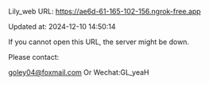 Lily_web URL: https://ae6d-61-165-102-156.ngrok-free.app

Updated at: 2024-12-10 14:50:14

If you cannot open this URL, the server might be down.

Please contact: 

goley04@foxmail.com Or Wechat:GL_yeaH